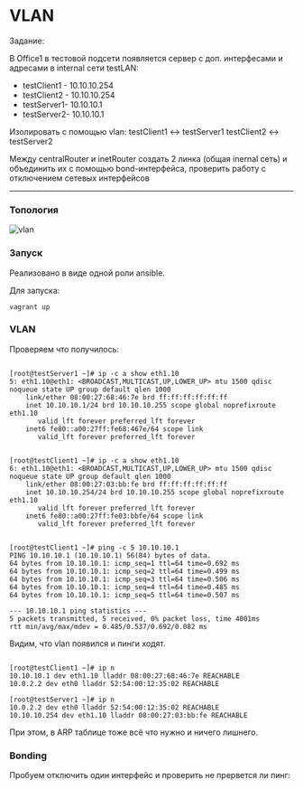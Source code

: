 # VLAN

Задание:  

В Office1 в тестовой подсети появляется сервер с доп. интерфесами и адресами в internal сети testLAN:
- testClient1 - 10.10.10.254
- testClient2 - 10.10.10.254
- testServer1- 10.10.10.1
- testServer2- 10.10.10.1

Изолировать с помощью vlan:
testClient1 <-> testServer1
testClient2 <-> testServer2

Между centralRouter и inetRouter создать 2 линка (общая inernal сеть) и объединить их с помощью bond-интерфейса,
проверить работу c отключением сетевых интерфейсов


---

### Топология

![vlan](https://github.com/sinist3rr/otus-linux/blob/master/HW20/images/vlan1.png)

### Запуск

Реализовано в виде одной роли ansible.   

Для запуска: 

```console
vagrant up
```

### VLAN

Проверяем что получилось:

```console

[root@testServer1 ~]# ip -c a show eth1.10 
5: eth1.10@eth1: <BROADCAST,MULTICAST,UP,LOWER_UP> mtu 1500 qdisc noqueue state UP group default qlen 1000
    link/ether 08:00:27:68:46:7e brd ff:ff:ff:ff:ff:ff
    inet 10.10.10.1/24 brd 10.10.10.255 scope global noprefixroute eth1.10
       valid_lft forever preferred_lft forever
    inet6 fe80::a00:27ff:fe68:467e/64 scope link 
       valid_lft forever preferred_lft forever


[root@testClient1 ~]# ip -c a show eth1.10
6: eth1.10@eth1: <BROADCAST,MULTICAST,UP,LOWER_UP> mtu 1500 qdisc noqueue state UP group default qlen 1000
    link/ether 08:00:27:03:bb:fe brd ff:ff:ff:ff:ff:ff
    inet 10.10.10.254/24 brd 10.10.10.255 scope global noprefixroute eth1.10
       valid_lft forever preferred_lft forever
    inet6 fe80::a00:27ff:fe03:bbfe/64 scope link 
       valid_lft forever preferred_lft forever


[root@testClient1 ~]# ping -c 5 10.10.10.1
PING 10.10.10.1 (10.10.10.1) 56(84) bytes of data.
64 bytes from 10.10.10.1: icmp_seq=1 ttl=64 time=0.692 ms
64 bytes from 10.10.10.1: icmp_seq=2 ttl=64 time=0.499 ms
64 bytes from 10.10.10.1: icmp_seq=3 ttl=64 time=0.506 ms
64 bytes from 10.10.10.1: icmp_seq=4 ttl=64 time=0.485 ms
64 bytes from 10.10.10.1: icmp_seq=5 ttl=64 time=0.507 ms

--- 10.10.10.1 ping statistics ---
5 packets transmitted, 5 received, 0% packet loss, time 4001ms
rtt min/avg/max/mdev = 0.485/0.537/0.692/0.082 ms

```

Видим, что vlan появился и пинги ходят.

```console

[root@testClient1 ~]# ip n
10.10.10.1 dev eth1.10 lladdr 08:00:27:68:46:7e REACHABLE
10.0.2.2 dev eth0 lladdr 52:54:00:12:35:02 REACHABLE

[root@testServer1 ~]# ip n
10.0.2.2 dev eth0 lladdr 52:54:00:12:35:02 REACHABLE
10.10.10.254 dev eth1.10 lladdr 08:00:27:03:bb:fe REACHABLE

```

При этом, в ARP таблице тоже всё что нужно и ничего лишнего. 

### Bonding

Пробуем отключить один интерфейс и проверить не прервется ли пинг: 


```console

```

